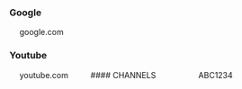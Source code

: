 ### Google
&emsp; google.com

### Youtube
&emsp; youtube.com
&emsp; &emsp; #### CHANNELS
&emsp; &emsp; &emsp; &emsp; ABC1234
